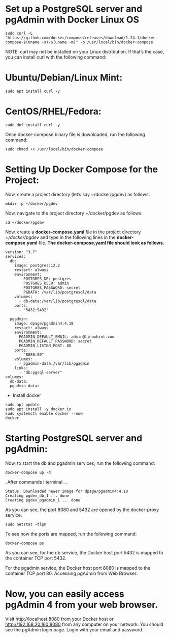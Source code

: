 # Set up a PostgreSQL server and pgAdmin with Docker Linux OS
```
sudo curl -L "https://github.com/docker/compose/releases/download/1.24.1/docker-compose-$(uname -s)-$(uname -m)" -o /usr/local/bin/docker-compose
```
NOTE: curl may not be installed on your Linux distribution. If that’s the case, you can install curl with the following command:
# Ubuntu/Debian/Linux Mint:
```
sudo apt install curl -y
```
# CentOS/RHEL/Fedora:
```
sudo dnf install curl -y
```
Once docker-compose binary file is downloaded, run the following command:
```
sudo chmod +x /usr/local/bin/docker-compose
```
# Setting Up Docker Compose for the Project:
Now, create a project directory (let’s say ~/docker/pgdev) as follows:
```
mkdir -p ~/docker/pgdev
```
Now, navigate to the project directory ~/docker/pgdev as follows:
```
cd ~/docker/pgdev
```
Now, create a **docker-compose.yaml** file in the project directory _~/docker/pgdev_ and type in the following lines in the **docker-compose.yaml** file.
**The docker-compose.yaml file should look as follows.**
```
version: "3.7"
services:
  db:
    image: postgres:12.2
    restart: always
    environment:
        POSTGRES_DB: postgres
        POSTGRES_USER: admin
        POSTGRES_PASSWORD: secret
        PGDATA: /var/lib/postgresql/data
    volumes:
      - db-data:/var/lib/postgresql/data
    ports:
      - "5432:5432"
 
  pgadmin:
    image: dpage/pgadmin4:4.18
    restart: always
    environment:
      PGADMIN_DEFAULT_EMAIL: admin@linuxhint.com
      PGADMIN_DEFAULT_PASSWORD: secret
      PGADMIN_LISTEN_PORT: 80
    ports:
      - "8080:80"
    volumes:
      - pgadmin-data:/var/lib/pgadmin
    links:
      - "db:pgsql-server"
volumes:
  db-data:
  pgadmin-data:
```
* Install docker 
```
sudo apt update
sudo apt install -y docker.io
sudo systemctl enable docker --now
docker
```
# Starting PostgreSQL server and pgAdmin:
Now, to start the db and pgadmin services, run the following command:
```
docker-compose up -d
```
_After commands i terminal __
```
Status: Downloaded newer image for dpage/pgadmin4:4.18
Creating pgdev_db_1 ... done
Creating pgdev_pgadmin_1 ... done
```
As you can see, the port 8080 and 5432 are opened by the docker-proxy service.
```
sudo netstat -tlpn
```
To see how the ports are mapped, run the following command:
```
docker-compose ps
```
As you can see, for the db service, the Docker host port 5432 is mapped to the container TCP port 5432.

For the pgadmin service, the Docker host port 8080 is mapped to the container TCP port 80.
Accessing pgAdmin from Web Browser:
# Now, you can easily access pgAdmin 4 from your web browser.

Visit http://localhost:8080 from your Docker host or http://192.168.20.160:8080 from any computer on your network. You should see the pgAdmin login page. Login with your email and password.

